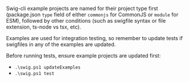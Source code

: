 Swig-cli example projects are named for their project type first (package.json `type` field of either `commonjs` for CommonJS or `module` for ESM), followed by other conditions (such as swigfile syntax or file extension, ts-node vs tsx, etc).

Examples are used for integration testing, so remember to update tests if swigfiles in any of the examples are updated.

Before running tests, ensure example projects are updated first:

- `.\swig.ps1 updateExamples`
- `.\swig.ps1 test`

